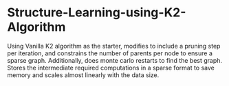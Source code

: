 # Structure-Learning-using-K2-Algorithm

Using Vanilla K2 algorithm as the starter, modifies to include a pruning step per iteration, and constrains the number of parents per node to ensure a sparse graph. Additionally, does monte carlo restarts to find the best graph. Stores the intermediate required computations in a sparse format to save memory and scales almost linearly with the data size.  
